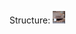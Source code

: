Structure:
<img src="https://github.com/akell47/GIS/blob/master/images/structure.JPG" width="20" height="20"/>
